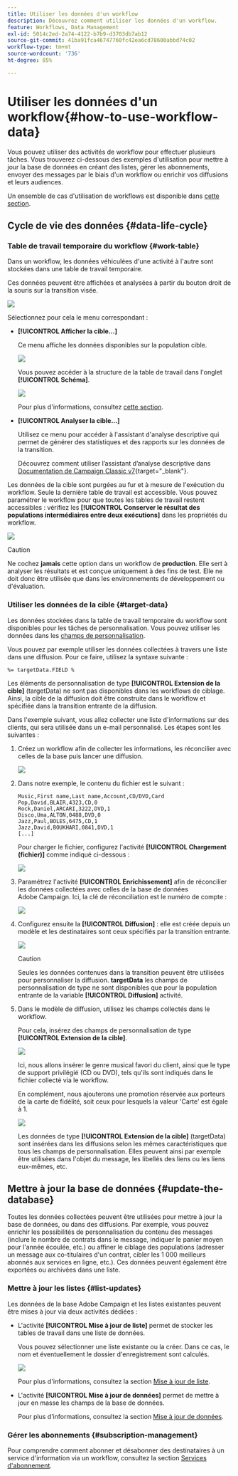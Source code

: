 ```yaml
---
title: Utiliser les données d'un workflow
description: Découvrez comment utiliser les données d'un workflow.
feature: Workflows, Data Management
exl-id: 5014c2ed-2a74-4122-b7b9-d3703db7ab12
source-git-commit: 41ba91fca46747760fc42ea6cd78600abbd74c02
workflow-type: tm+mt
source-wordcount: '736'
ht-degree: 85%

---
```


# Utiliser les données d&#39;un workflow{#how-to-use-workflow-data}

Vous pouvez utiliser des activités de workflow pour effectuer plusieurs tâches. Vous trouverez ci-dessous des exemples d&#39;utilisation pour mettre à jour la base de données en créant des listes, gérer les abonnements, envoyer des messages par le biais d&#39;un workflow ou enrichir vos diffusions et leurs audiences.

Un ensemble de cas d&#39;utilisation de workflows est disponible dans [cette section](workflow-use-cases.md).

## Cycle de vie des données {#data-life-cycle}

### Table de travail temporaire du workflow {#work-table}

Dans un workflow, les données véhiculées d&#39;une activité à l&#39;autre sont stockées dans une table de travail temporaire.

Ces données peuvent être affichées et analysées à partir du bouton droit de la souris sur la transition visée.

![](assets/wf-right-click-analyze.png)

Sélectionnez pour cela le menu correspondant :

* **[!UICONTROL Afficher la cible...]**

  Ce menu affiche les données disponibles sur la population cible.

  ![](assets/wf-right-click-display.png)

  Vous pouvez accéder à la structure de la table de travail dans l&#39;onglet **[!UICONTROL Schéma]**.

  ![](assets/wf-right-click-schema.png)

  Pour plus d&#39;informations, consultez [cette section](monitor-workflow-execution.md#worktables-and-workflow-schema).

* **[!UICONTROL Analyser la cible...]**

  Utilisez ce menu pour accéder à l&#39;assistant d&#39;analyse descriptive qui permet de générer des statistiques et des rapports sur les données de la transition.

  Découvrez comment utiliser l’assistant d’analyse descriptive dans [Documentation de Campaign Classic v7](https://experienceleague.adobe.com/docs/campaign-classic/using/reporting/analyzing-populations/about-descriptive-analysis.html?lang=fr){target="_blank"}.

Les données de la cible sont purgées au fur et à mesure de l&#39;exécution du workflow. Seule la dernière table de travail est accessible. Vous pouvez paramétrer le workflow pour que toutes les tables de travail restent accessibles : vérifiez les **[!UICONTROL Conserver le résultat des populations intermédiaires entre deux exécutions]** dans les propriétés du workflow.

![](assets/wf-purge-data-option.png)

>[!CAUTION]
>
>Ne cochez **jamais** cette option dans un workflow de **production**. Elle sert à analyser les résultats et est conçue uniquement à des fins de test. Elle ne doit donc être utilisée que dans les environnements de développement ou d&#39;évaluation.


### Utiliser les données de la cible {#target-data}

Les données stockées dans la table de travail temporaire du workflow sont disponibles pour les tâches de personnalisation. Vous pouvez utiliser les données dans les [champs de personnalisation](../../v8/send/personalization-fields.md).

Vous pouvez par exemple utiliser les données collectées à travers une liste dans une diffusion. Pour ce faire, utilisez la syntaxe suivante :

```
%= targetData.FIELD %
```

Les éléments de personnalisation de type **[!UICONTROL Extension de la cible]** (targetData) ne sont pas disponibles dans les workflows de ciblage. Ainsi, la cible de la diffusion doit être construite dans le workflow et spécifiée dans la transition entrante de la diffusion.

Dans l&#39;exemple suivant, vous allez collecter une liste d&#39;informations sur des clients, qui sera utilisée dans un e-mail personnalisé. Les étapes sont les suivantes :

1. Créez un workflow afin de collecter les informations, les réconcilier avec celles de la base puis lancer une diffusion.

   ![](assets/wf-targetdata-sample-1.png)

1. Dans notre exemple, le contenu du fichier est le suivant :

   ```
   Music,First name,Last name,Account,CD/DVD,Card
   Pop,David,BLAIR,4323,CD,0
   Rock,Daniel,ARCARI,3222,DVD,1
   Disco,Uma,ALTON,0488,DVD,0
   Jazz,Paul,BOLES,6475,CD,1
   Jazz,David,BOUKHARI,0841,DVD,1
   [...]
   ```

   Pour charger le fichier, configurez l&#39;activité **[!UICONTROL Chargement (fichier)]** comme indiqué ci-dessous :

   ![](assets/wf-targetdata-sample-2.png)

1. Paramétrez l&#39;activité **[!UICONTROL Enrichissement]** afin de réconcilier les données collectées avec celles de la base de données Adobe Campaign. Ici, la clé de réconciliation est le numéro de compte :

   ![](assets/wf-targetdata-sample-3.png)

1. Configurez ensuite la **[!UICONTROL Diffusion]** : elle est créée depuis un modèle et les destinataires sont ceux spécifiés par la transition entrante.

   ![](assets/wf-targetdata-sample-4.png)

   >[!CAUTION]
   >
   >Seules les données contenues dans la transition peuvent être utilisées pour personnaliser la diffusion. **targetData** les champs de personnalisation de type ne sont disponibles que pour la population entrante de la variable **[!UICONTROL Diffusion]** activité.

1. Dans le modèle de diffusion, utilisez les champs collectés dans le workflow.

   Pour cela, insérez des champs de personnalisation de type **[!UICONTROL Extension de la cible]**.

   ![](assets/wf-targetdata-sample-5.png)

   Ici, nous allons insérer le genre musical favori du client, ainsi que le type de support privilégié (CD ou DVD), tels qu&#39;ils sont indiqués dans le fichier collecté via le workflow.

   En complément, nous ajouterons une promotion réservée aux porteurs de la carte de fidélité, soit ceux pour lesquels la valeur &#39;Carte&#39; est égale à 1.

   ![](assets/wf-targetdata-sample-6.png)

   Les données de type **[!UICONTROL Extension de la cible]** (targetData) sont insérées dans les diffusions selon les mêmes caractéristiques que tous les champs de personnalisation. Elles peuvent ainsi par exemple être utilisées dans l&#39;objet du message, les libellés des liens ou les liens eux-mêmes, etc.


## Mettre à jour la base de données {#update-the-database}

Toutes les données collectées peuvent être utilisées pour mettre à jour la base de données, ou dans des diffusions. Par exemple, vous pouvez enrichir les possibilités de personnalisation du contenu des messages (inclure le nombre de contrats dans le message, indiquer le panier moyen pour l&#39;année écoulée, etc.) ou affiner le ciblage des populations (adresser un message aux co-titulaires d&#39;un contrat, cibler les 1 000 meilleurs abonnés aux services en ligne, etc.). Ces données peuvent également être exportées ou archivées dans une liste.

### Mettre à jour les listes  {#list-updates}

Les données de la base Adobe Campaign et les listes existantes peuvent être mises à jour via deux activités dédiées :

* L&#39;activité **[!UICONTROL Mise à jour de liste]** permet de stocker les tables de travail dans une liste de données.

  Vous pouvez sélectionner une liste existante ou la créer. Dans ce cas, le nom et éventuellement le dossier d&#39;enregistrement sont calculés.

  ![](assets/s_user_create_list.png)

  Pour plus d&#39;informations, consultez la section [Mise à jour de liste](list-update.md).

* L&#39;activité **[!UICONTROL Mise à jour de données]** permet de mettre à jour en masse les champs de la base de données.

  Pour plus d’informations, consultez la section [Mise à jour de données](update-data.md).

### Gérer les abonnements {#subscription-management}

Pour comprendre comment abonner et désabonner des destinataires à un service d&#39;information via un workflow, consultez la section [Services d&#39;abonnement](subscription-services.md).
